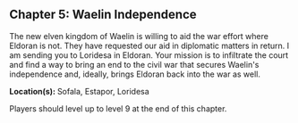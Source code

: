 <div id="chapter8" class="clear-b">
  <h2>Chapter 5: Waelin Independence</h2>
  <p>
    The new elven kingdom of Waelin is willing to aid the war effort where Eldoran is not. They have requested our aid in diplomatic matters in return. I am sending you to Loridesa in Eldoran. Your mission is to infiltrate the court and find a way to bring an end to the civil war that secures Waelin's independence and, ideally, brings Eldoran back into the war as well.
  </p>
  <p>
    <strong>Location(s): </strong> Sofala, Estapor, Loridesa
  </p>
  <p>
    Players should level up to level 9 at the end of this chapter.
  </p>
</div>